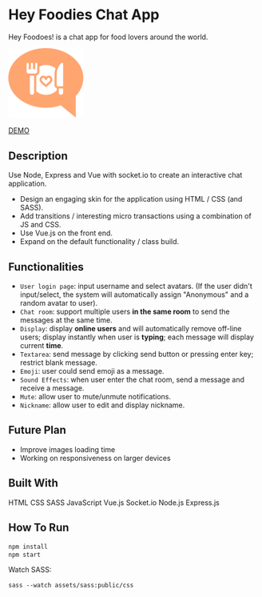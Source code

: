 # Hey Foodies Chat App

Hey Foodoes! is a chat app for food lovers around the world. 

<img src="public/images/logo.svg" alt=logo width="150">

[DEMO](http://foodies-chat.herokuapp.com/)

## Description

Use Node, Express and Vue with socket.io to create an interactive chat application. 
* Design an engaging skin for the application using HTML / CSS (and SASS).
* Add transitions / interesting micro transactions using a combination of JS and CSS.
* Use Vue.js on the front end.
* Expand on the default functionality / class build.

## Functionalities

* `User login page`: input username and select avatars. (If the user didn't input/select, the system will automatically assign "Anonymous" and a random avatar to user).
* `Chat room`: support multiple users **in the same room** to send the messages at the same time.
* `Display`: display **online users** and will automatically remove off-line users; display instantly when user is **typing**; each message will display current **time**.
* `Textarea`: send message by clicking send button or pressing enter key; restrict blank message.
* `Emoji`: user could send emoji as a message.
* `Sound Effects`: when user enter the chat room, send a message and receive a message.
* `Mute`: allow user to mute/unmute notifications.
* `Nickname`: allow user to edit and display nickname.

## Future Plan

* Improve images loading time
* Working on responsiveness on larger devices

## Built With

HTML CSS SASS JavaScript Vue.js Socket.io Node.js Express.js

## How To Run

```
npm install
npm start
```

Watch SASS:

```
sass --watch assets/sass:public/css
```



